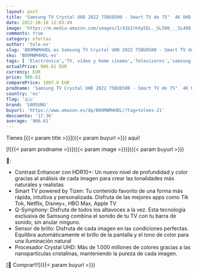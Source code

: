 ```yaml
---
layout: post
title: 'Samsung TV Crystal UHD 2022 75BU8500 - Smart TV de 75"  4K UHD  Procesador Crystal UHD  Contast Enhancer con HDR10+  Q-Symphony y Alexa integrada'
date: 2022-10-10 12:03:49
image: 'https://m.media-amazon.com/images/I/41b2rhXySEL._SL500_._SL400_.jpg'
comments: true
category: ofertas
author: 'tole.es'
slug: 'B09MWM4HDL-es Samsung TV Crystal UHD 2022 75BU8500 - Smart TV de 75" 4K...'
sku: 'B09MWM4HDL-es'
tags: [ 'Electrónica','TV, vídeo y home cinema','Televisores','samsung','smart','tv','🇪🇸', ]
actualPrice: 906.61 EUR
currency: EUR
price: 906.61
comparePrice: 1097.0 EUR
prodname: 'Samsung TV Crystal UHD 2022 75BU8500 - Smart TV de 75"  4K UHD  Procesador Crystal UHD  Contast Enhancer con HDR10+  Q-Symphony y Alexa integrada'
country: 'es'
flag: '🇪🇸'
brand: 'SAMSUNG'
buyurl: 'https://www.amazon.es/dp/B09MWM4HDL/?tag=tolees-21'
descuento: '17.36'
average: '906.61'
---
```


Tienes [{{< param title >}}]({{< param buyurl >}}) aqui!

[![{{< param prodname >}}]({{< param image >}})]({{< param buyurl >}})

🔎:

- Contrast Enhancer con HDR10+: Un nuevo nivel de profundidad y color gracias al análisis de cada imagen para crear las tonalidades más naturales y realistas
- Smart TV powered by Tizen: Tu contenido favorito de una forma más rápida, intuitiva y personalizada. Disfruta de las mejores apps como Tik Tok, Netflix, Disney+, HBO Max, Apple TV
- Q-Symphony: Disfruta de todos los altavoces a la vez. Esta tecnología exclusiva de Samsung combina el sonido de tu TV con tu barra de sonido, sin anular ninguno.
- Sensor de brillo: Disfruta de cada imagen en las condiciones perfectas. Equilibra automáticamente el brillo de la pantalla y el tono de color para una iluminación natural
- Procesador Crystal UHD: Más de 1.000 millones de colores gracias a las nanopartículas cristalinas, manteniendo la pureza de cada imagen.

[🛒 Comprar!!!]({{< param buyurl >}})
